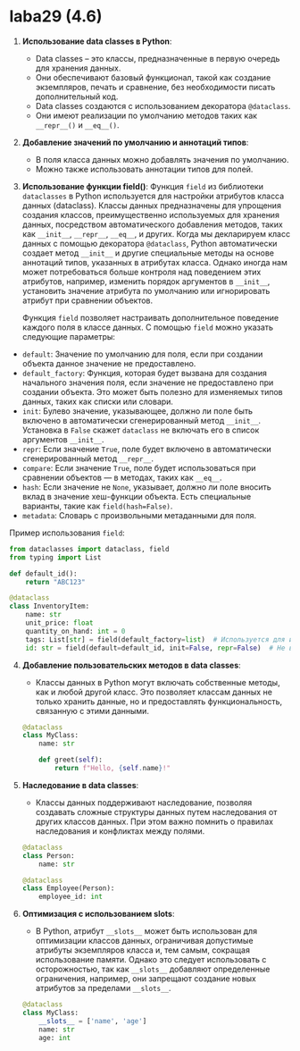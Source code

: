 # laba29 (4.6)


1. **Использование data classes в Python**:
   - Data classes – это классы, предназначенные в первую очередь для хранения данных.
   - Они обеспечивают базовый функционал, такой как создание экземпляров, печать и сравнение, без необходимости писать дополнительный код.
   - Data classes создаются с использованием декоратора `@dataclass`.
   - Они имеют реализации по умолчанию методов таких как `__repr__()` и `__eq__()`.

2. **Добавление значений по умолчанию и аннотаций типов**:
   - В поля класса данных можно добавлять значения по умолчанию.
   - Можно также использовать аннотации типов для полей.

3. **Использование функции field()**:
   Функция `field` из библиотеки `dataclasses` в Python используется для настройки атрибутов класса данных (dataclass). Классы данных предназначены для упрощения создания классов, преимущественно используемых для хранения данных, посредством автоматического добавления методов, таких как `__init__`, `__repr__`, `__eq__`, и других.
Когда мы декларируем класс данных с помощью декоратора `@dataclass`, Python автоматически создает метод `__init__` и другие специальные методы на основе аннотаций типов, указанных в атрибутах класса. Однако иногда нам может потребоваться больше контроля над поведением этих атрибутов, например, изменить порядок аргументов в `__init__`, установить значение атрибута по умолчанию или игнорировать атрибут при сравнении объектов.

   Функция `field` позволяет настраивать дополнительное поведение каждого поля в классе данных. С помощью `field` можно указать следующие параметры:

  - `default`: Значение по умолчанию для поля, если при создании объекта данное значение не предоставлено.
  - `default_factory`: Функция, которая будет вызвана для создания начального значения поля, если значение не предоставлено при создании объекта. Это может быть полезно для изменяемых типов данных, таких как списки или словари.
  - `init`: Булево значение, указывающее, должно ли поле быть включено в автоматически сгенерированный метод `__init__`. Установка в `False` скажет `dataclass` не включать его в список аргументов `__init__`.
  - `repr`: Если значение `True`, поле будет включено в автоматически сгенерированный метод `__repr__`.
  - `compare`: Если значение `True`, поле будет использоваться при сравнении объектов — в методах, таких как `__eq__`.
  - `hash`: Если значение не `None`, указывает, должно ли поле вносить вклад в значение хеш-функции объекта. Есть специальные варианты, такие как `field(hash=False)`.
  - `metadata`: Словарь с произвольными метаданными для поля.

   Пример использования `field`:
   
   ```python
   from dataclasses import dataclass, field
   from typing import List
   
   def default_id():
       return "ABC123"
   
   @dataclass
   class InventoryItem:
       name: str
       unit_price: float
       quantity_on_hand: int = 0
       tags: List[str] = field(default_factory=list)  # Используется для изменяемых типов
       id: str = field(default=default_id, init=False, repr=False)  # Не включается в __init__ и __repr__
   ```

4. **Добавление пользовательских методов в data classes**:
   - Классы данных в Python могут включать собственные методы, как и любой другой класс. Это позволяет классам данных не только хранить данные, но и предоставлять функциональность, связанную с этими данными.
   ```python
   @dataclass
   class MyClass:
       name: str

       def greet(self):
           return f"Hello, {self.name}!"
   ```

5. **Наследование в data classes**:
   - Классы данных поддерживают наследование, позволяя создавать сложные структуры данных путем наследования от других классов данных. При этом важно помнить о правилах наследования и конфликтах между полями.
   ```python
   @dataclass
   class Person:
       name: str

   @dataclass
   class Employee(Person):
       employee_id: int
   ```
6. **Оптимизация с использованием slots**:
   - В Python, атрибут `__slots__` может быть использован для оптимизации классов данных, ограничивая допустимые атрибуты экземпляров класса и, тем самым, сокращая использование памяти. Однако это следует использовать с осторожностью, так как `__slots__` добавляют определенные ограничения, например, они запрещают создание новых атрибутов за пределами `__slots__`.
   ```python
   @dataclass
   class MyClass:
       __slots__ = ['name', 'age']
       name: str
       age: int
   ```

